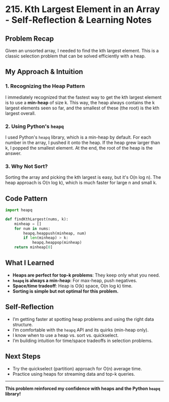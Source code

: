 # 215. Kth Largest Element in an Array - Self-Reflection & Learning Notes

## Problem Recap
Given an unsorted array, I needed to find the kth largest element. This is a classic selection problem that can be solved efficiently with a heap.

## My Approach & Intuition

### 1. Recognizing the Heap Pattern
I immediately recognized that the fastest way to get the kth largest element is to use a **min-heap** of size k. This way, the heap always contains the k largest elements seen so far, and the smallest of these (the root) is the kth largest overall.

### 2. Using Python's `heapq`
I used Python's `heapq` library, which is a min-heap by default. For each number in the array, I pushed it onto the heap. If the heap grew larger than k, I popped the smallest element. At the end, the root of the heap is the answer.

### 3. Why Not Sort?
Sorting the array and picking the kth largest is easy, but it's O(n log n). The heap approach is O(n log k), which is much faster for large n and small k.

## Code Pattern
```python
import heapq

def findKthLargest(nums, k):
    minheap = []
    for num in nums:
        heapq.heappush(minheap, num)
        if len(minheap) > k:
            heapq.heappop(minheap)
    return minheap[0]
```

## What I Learned
- **Heaps are perfect for top-k problems**: They keep only what you need.
- **`heapq` is always a min-heap**: For max-heap, push negatives.
- **Space/time tradeoff**: Heap is O(k) space, O(n log k) time.
- **Sorting is simple but not optimal for this problem.**

## Self-Reflection
- I’m getting faster at spotting heap problems and using the right data structure.
- I’m comfortable with the `heapq` API and its quirks (min-heap only).
- I know when to use a heap vs. sort vs. quickselect.
- I’m building intuition for time/space tradeoffs in selection problems.

## Next Steps
- Try the quickselect (partition) approach for O(n) average time.
- Practice using heaps for streaming data and top-k queries.

---

**This problem reinforced my confidence with heaps and the Python `heapq` library!**
